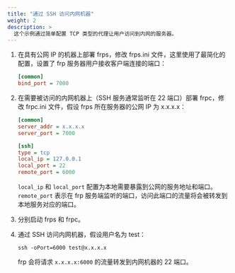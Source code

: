 ```yaml
---
title: "通过 SSH 访问内网机器"
weight: 2
description: >
  这个示例通过简单配置 TCP 类型的代理让用户访问到内网的服务器。
---
```


1. 在具有公网 IP 的机器上部署 frps，修改 frps.ini 文件，这里使用了最简化的配置，设置了 frp 服务器用户接收客户端连接的端口：

    ```ini
    [common]
    bind_port = 7000
    ```

2. 在需要被访问的内网机器上（SSH 服务通常监听在 22 端口）部署 frpc，修改 frpc.ini 文件，假设 frps 所在服务器的公网 IP 为 x.x.x.x：

    ```ini
    [common]
    server_addr = x.x.x.x
    server_port = 7000

    [ssh]
    type = tcp
    local_ip = 127.0.0.1
    local_port = 22
    remote_port = 6000
    ```

    `local_ip` 和 `local_port` 配置为本地需要暴露到公网的服务地址和端口。`remote_port` 表示在 frp 服务端监听的端口，访问此端口的流量将会被转发到本地服务对应的端口。

3. 分别启动 frps 和 frpc。

4. 通过 SSH 访问内网机器，假设用户名为 test：

    `ssh -oPort=6000 test@x.x.x.x`

    frp 会将请求 `x.x.x.x:6000` 的流量转发到内网机器的 22 端口。
